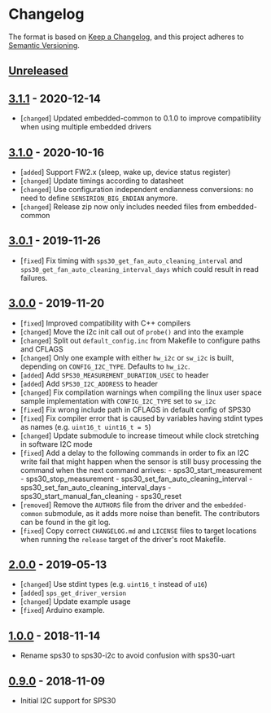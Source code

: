# Changelog

The format is based on [Keep a Changelog](https://keepachangelog.com/en/1.0.0/),
and this project adheres to [Semantic Versioning](https://semver.org/spec/v2.0.0.html).

## [Unreleased]

## [3.1.1] - 2020-12-14

 * [`changed`] Updated embedded-common to 0.1.0 to improve compatibility when
               using multiple embedded drivers

## [3.1.0] - 2020-10-16

 * [`added`]   Support FW2.x (sleep, wake up, device status register)
 * [`changed`] Update timings according to datasheet
 * [`changed`] Use configuration independent endianness conversions: no need to
               define `SENSIRION_BIG_ENDIAN` anymore.
 * [`changed`] Release zip now only includes needed files from embedded-common

## [3.0.1] - 2019-11-26

 * [`fixed`]   Fix timing with `sps30_get_fan_auto_cleaning_interval` and
               `sps30_get_fan_auto_cleaning_interval_days` which could result in
               read failures.

## [3.0.0] - 2019-11-20

 * [`fixed`]   Improved compatibility with C++ compilers
 * [`changed`] Move the i2c init call out of `probe()` and into the example
 * [`changed`] Split out `default_config.inc` from Makefile to configure paths
               and CFLAGS
 * [`changed`] Only one example with either `hw_i2c` or `sw_i2c` is built,
               depending on `CONFIG_I2C_TYPE`. Defaults to `hw_i2c`.
 * [`added`]   Add `SPS30_MEASUREMENT_DURATION_USEC` to header
 * [`added`]   Add `SPS30_I2C_ADDRESS` to header
 * [`changed`] Fix compilation warnings when compiling the linux user space
               sample implementation with `CONFIG_I2C_TYPE` set to `sw_i2c`
 * [`fixed`]   Fix wrong include path in CFLAGS in default config of SPS30
 * [`fixed`]   Fix compiler error that is caused by variables having stdint
               types as names (e.g. `uint16_t uint16_t = 5`)
 * [`changed`] Update submodule to increase timeout while clock stretching in
               software I2C mode
 * [`fixed`]   Add a delay to the following commands in order to fix an I2C
               write fail that might happen when the sensor is still busy
               processing the command when the next command arrives:
               - sps30_start_measurement
               - sps30_stop_measurement
               - sps30_set_fan_auto_cleaning_interval
               - sps30_set_fan_auto_cleaning_interval_days
               - sps30_start_manual_fan_cleaning
               - sps30_reset
 * [`removed`] Remove the `AUTHORS` file from the driver and the
               `embedded-common` submodule, as it adds more noise than benefit.
               The contributors can be found in the git log.
 * [`fixed`]   Copy correct `CHANGELOG.md` and `LICENSE` files to target
               locations when running the `release` target of the driver's root
               Makefile.

## [2.0.0] - 2019-05-13

 * [`changed`] Use stdint types (e.g. `uint16_t` instead of `u16`)
 * [`added`] `sps_get_driver_version`
 * [`changed`] Update example usage
 * [`fixed`] Arduino example.

## [1.0.0] - 2018-11-14

 * Rename sps30 to sps30-i2c to avoid confusion with sps30-uart

## [0.9.0] - 2018-11-09

 * Initial I2C support for SPS30

[Unreleased]: https://github.com/Sensirion/embedded-sps/compare/3.1.1...master
[3.1.1]: https://github.com/Sensirion/embedded-sps/compare/3.1.0...3.1.1
[3.1.0]: https://github.com/Sensirion/embedded-sps/compare/3.0.1...3.1.0
[3.0.1]: https://github.com/Sensirion/embedded-sps/compare/3.0.0...3.0.1
[3.0.0]: https://github.com/Sensirion/embedded-sps/compare/2.0.0...3.0.0
[2.0.0]: https://github.com/Sensirion/embedded-sps/compare/1.0.0...2.0.0
[1.0.0]: https://github.com/Sensirion/embedded-sps/compare/0.9.0...1.0.0
[0.9.0]: https://github.com/Sensirion/embedded-sps/releases/tag/0.9.0
